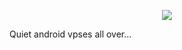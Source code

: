 <p align="center">
  <img id="header" src="https://i.imgur.com/aA7dNEZ.gif" />
</p>

Quiet android vpses all over...

